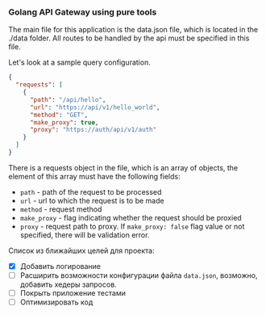 ### Golang API Gateway using pure tools ###

The main file for this application is the data.json file, which is located in the ./data folder. All routes to be handled by the api must be specified in this file.

Let's look at a sample query configuration.

```json
{
  "requests": [
    {
      "path": "/api/hello",
      "url": "https://api/v1/hello_world",
      "method": "GET",
      "make_proxy": true,
      "proxy": "https://auth/api/v1/auth"
    }
  ]
}
```

There is a requests object in the file, which is an array of objects, the element of this array must have the following fields:

- `path` - path of the request to be processed
- `url` - url to which the request is to be made
- `method` - request method
- `make_proxy` - flag indicating whether the request should be proxied
- `proxy` - request path to proxy. If `make_proxy: false` flag value or not specified, there will be validation error.

Список из ближайших целей для проекта:

- [x] Добавить логирование
- [ ] Расширить возможности конфигурации файла `data.json`, возможно, добавить хедеры запросов.
- [ ] Покрыть приложение тестами
- [ ] Оптимизировать код
